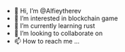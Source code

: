 - 👋 Hi, I’m @Alfieytherev
- 👀 I’m interested in blockchain game
- 🌱 I’m currently learning rust
- 💞️ I’m looking to collaborate on 
- 📫 How to reach me ...

<!---
Alfieytherev/Alfieytherev is a ✨ special ✨ repository because its `README.md` (this file) appears on your GitHub profile.
You can click the Preview link to take a look at your changes.
--->
